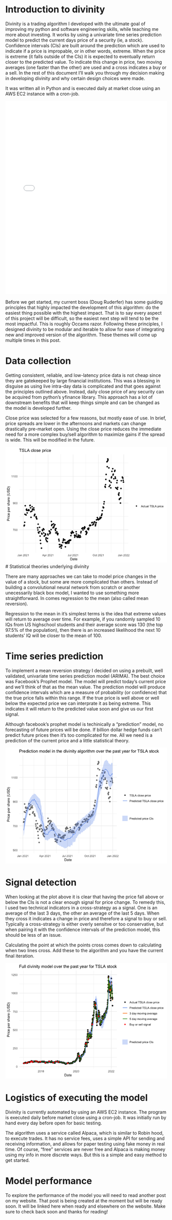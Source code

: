 # Introduction to divinity

Divinity is a trading algorithm I developed with the ultimate goal of
improving my python and software engineering skills, while teaching me
more about investing. It works by using a univariate time series
prediction model to predict the current days price of a security (ie, a
stock). Confidence intervals (CIs) are built around the prediction which
are used to indicate if a price is impropable, or in other words,
extreme. When the price is extreme (it falls outside of the CIs) it is
expected to eventually return closer to the predicted value. To indicate
this change in price, two moving averages (one faster than the other)
are used and a cross indicates a buy or a sell. In the rest of this
document I’ll walk you through my decision making in developing divinity
and why certain design choices were made.

It was written all in Python and is executed daily at market close using
an AWS EC2 instance with a cron-job.

<iframe src="/assets/images/2022-04-06-Divinity-explanation_files/figure-gfm/plotlyPlt.html" height="600px" width="100%" style="border:none;"></iframe>

Before we get started, my current boss (Doug Ruderfer) has some guiding
principles that highly impacted the development of this algorithm: do
the easiest thing possible with the highest impact. That is to say every
aspect of this project will be difficult, so the easiest next step will
tend to be the most impactful. This is roughly Occams razor. Following
these principles, I designed divinity to be modular and iterable to
allow for ease of integrating new and improved version of the algorithm.
These themes will come up multiple times in this post.

# Data collection

Getting consistent, reliable, and low-latency price data is not cheap
since they are gatekeeped by large financial institutions. This was a
blessing in disguise as using live intra-day data is complicated and
that goes against the principles outlined above. Instead, daily close
price of any security can be acquired from python’s yfinance library.
This approach has a lot of downstream benefits that will keep things
simple and can be changed as the model is developed further.

Close price was selected for a few reasons, but mostly ease of use. In
brief, price spreads are lower in the afternoons and markets can change
drastically pre-market open. Using the close price reduces the immediate
need for a more complex buy/sell algorithm to maximize gains if the
spread is wide. This will be modified in the future.

![](/assets/images/2022-04-06-Divinity-explanation_files/figure-gfm/unnamed-chunk-3-1.png)<!-- -->
\# Statistical theories underlying divinity

There are many approaches we can take to model price changes in the
value of a stock, but some are more complicated than others. Instead of
building a convolutional neural network from scratch or another
unecessarily black box model, I wanted to use something more
straightforward. In comes regression to the mean (also called mean
reversion).

Regression to the mean in it’s simplest terms is the idea that extreme
values will return to average over time. For example, if you randomly
sampled 10 IQs from US highschool students and their average score was
130 (the top 97.5% of the population), then there is an increased
likelihood the next 10 students’ IQ will be closer to the mean of 100.

# Time series prediction

To implement a mean reversion strategy I decided on using a prebuilt,
well validated, univariate time series prediction model (ARIMA). The
best choice was Facebook’s Prophet model. The model will predict today’s
current price and we’ll think of that as the mean value. The prediction
model will produce confidence intervals which are a measure of
probability (or confidence) that the true price falls within this range.
If the true price is well above or well below the expected price we can
interprate it as being extreme. This indicates it will return to the
predicted value soon and give us our first signal.

Although facebook’s prophet model is techinically a “prediction” model,
no forecasting of future prices will be done. If billion dollar hedge
funds can’t predict future prices then it’s too complicated for me. All
we need is a prediction of the current price and a little statistical
theory.

![](/assets/images/2022-04-06-Divinity-explanation_files/figure-gfm/unnamed-chunk-4-1.png)<!-- -->

# Signal detection

When looking at the plot above it is clear that having the price fall
above or below the CIs is not a clear enough signal for price change. To
remedy this, I used two technical indicators in a cross-strategy as a
signal. One is an average of the last 3 days, the other an average of
the last 5 days. When they cross it indicates a change in price and
therefore a signal to buy or sell. Typically a cross-strategy is either
overly sensitve or too conservative, but when pairing it with the
confidence intervals of the prediction model, this should be less of an
issue.

Calculating the point at which the points cross comes down to
calculating when two lines cross. Add these to the algorithm and you
have the current final iteration.

![](/assets/images/2022-04-06-Divinity-explanation_files/figure-gfm/unnamed-chunk-5-1.png)<!-- -->

# Logistics of executing the model

Divinity is currently automated by using an AWS EC2 instance. The
program is executed daily before market close using a cron-job. It was
initially run by hand every day before open for basic testing.

The algorithm uses a service called Alpaca, which is similar to Robin
hood, to execute trades. It has no service fees, uses a simple API for
sending and receiving information, and allows for paper testing using
fake money in real time. Of course, “free” services are never free and
Alpaca is making money using my info in more discrete ways. But this is
a simple and easy method to get started.

# Model performance

To explore the performance of the model you will need to read another
post on my website. That post is being created at the moment but will be
ready soon. It will be linked here when ready and elsewhere on the
website. Make sure to check back soon and thanks for reading!
